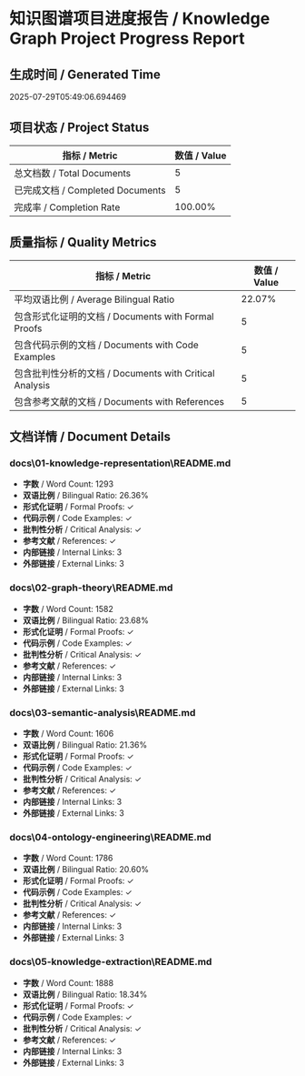 # 知识图谱项目进度报告 / Knowledge Graph Project Progress Report

## 生成时间 / Generated Time
2025-07-29T05:49:06.694469

## 项目状态 / Project Status

| 指标 / Metric | 数值 / Value |
|--------------|-------------|
| 总文档数 / Total Documents | 5 |
| 已完成文档 / Completed Documents | 5 |
| 完成率 / Completion Rate | 100.00% |

## 质量指标 / Quality Metrics

| 指标 / Metric | 数值 / Value |
|--------------|-------------|
| 平均双语比例 / Average Bilingual Ratio | 22.07% |
| 包含形式化证明的文档 / Documents with Formal Proofs | 5 |
| 包含代码示例的文档 / Documents with Code Examples | 5 |
| 包含批判性分析的文档 / Documents with Critical Analysis | 5 |
| 包含参考文献的文档 / Documents with References | 5 |

## 文档详情 / Document Details

### docs\01-knowledge-representation\README.md

- **字数** / Word Count: 1293
- **双语比例** / Bilingual Ratio: 26.36%
- **形式化证明** / Formal Proofs: ✓
- **代码示例** / Code Examples: ✓
- **批判性分析** / Critical Analysis: ✓
- **参考文献** / References: ✓
- **内部链接** / Internal Links: 3
- **外部链接** / External Links: 3

### docs\02-graph-theory\README.md

- **字数** / Word Count: 1582
- **双语比例** / Bilingual Ratio: 23.68%
- **形式化证明** / Formal Proofs: ✓
- **代码示例** / Code Examples: ✓
- **批判性分析** / Critical Analysis: ✓
- **参考文献** / References: ✓
- **内部链接** / Internal Links: 3
- **外部链接** / External Links: 3

### docs\03-semantic-analysis\README.md

- **字数** / Word Count: 1606
- **双语比例** / Bilingual Ratio: 21.36%
- **形式化证明** / Formal Proofs: ✓
- **代码示例** / Code Examples: ✓
- **批判性分析** / Critical Analysis: ✓
- **参考文献** / References: ✓
- **内部链接** / Internal Links: 3
- **外部链接** / External Links: 3

### docs\04-ontology-engineering\README.md

- **字数** / Word Count: 1786
- **双语比例** / Bilingual Ratio: 20.60%
- **形式化证明** / Formal Proofs: ✓
- **代码示例** / Code Examples: ✓
- **批判性分析** / Critical Analysis: ✓
- **参考文献** / References: ✓
- **内部链接** / Internal Links: 3
- **外部链接** / External Links: 3

### docs\05-knowledge-extraction\README.md

- **字数** / Word Count: 1888
- **双语比例** / Bilingual Ratio: 18.34%
- **形式化证明** / Formal Proofs: ✓
- **代码示例** / Code Examples: ✓
- **批判性分析** / Critical Analysis: ✓
- **参考文献** / References: ✓
- **内部链接** / Internal Links: 3
- **外部链接** / External Links: 3

